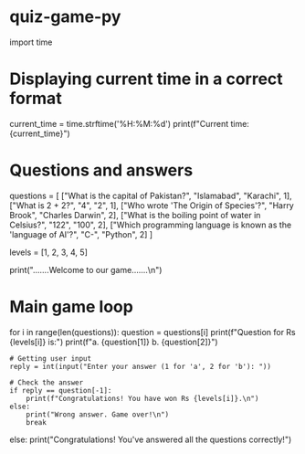 # quiz-game-py
import time

# Displaying current time in a correct format
current_time = time.strftime('%H:%M:%d')
print(f"Current time: {current_time}")

# Questions and answers
questions = [
    ["What is the capital of Pakistan?", "Islamabad", "Karachi", 1],
    ["What is 2 + 2?", "4", "2", 1],
    ["Who wrote 'The Origin of Species'?", "Harry Brook", "Charles Darwin", 2],
    ["What is the boiling point of water in Celsius?", "122", "100", 2],
    ["Which programming language is known as the 'language of AI'?", "C-", "Python", 2]
]

levels = [1, 2, 3, 4, 5]

print(".......Welcome to our game.......\n")

# Main game loop
for i in range(len(questions)):
    question = questions[i]
    print(f"Question for Rs {levels[i]} is:")
    print(f"a. {question[1]}         b. {question[2]}")

    # Getting user input
    reply = int(input("Enter your answer (1 for 'a', 2 for 'b'): "))

    # Check the answer
    if reply == question[-1]:
        print(f"Congratulations! You have won Rs {levels[i]}.\n")
    else:
        print("Wrong answer. Game over!\n")
        break
else:
    print("Congratulations! You've answered all the questions correctly!")
